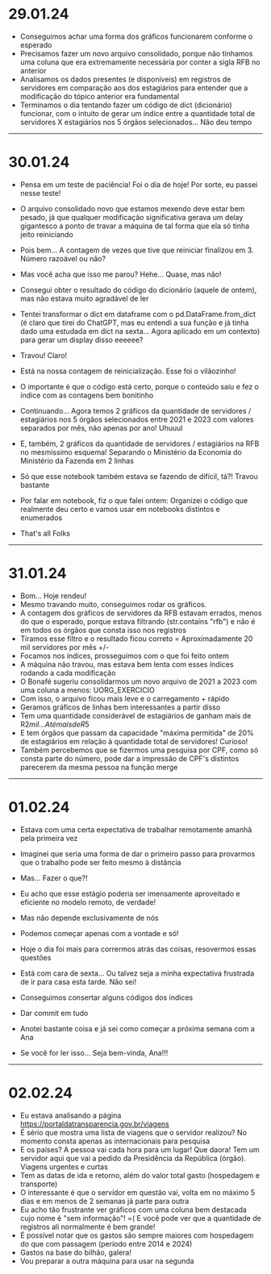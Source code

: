 # 29.01.24

* Conseguimos achar uma forma dos gráficos funcionarem conforme o esperado
* Precisamos fazer um novo arquivo consolidado, porque não tínhamos uma coluna que era extremamente necessária por conter a sigla RFB no anterior
* Analisamos os dados presentes (e disponíveis) em registros de servidores em comparação aos dos estagiários para entender que a modificação do tópico anterior era fundamental
* Terminamos o dia tentando fazer um código de dict (dicionário) funcionar, com o intuito de gerar um índice entre a quantidade total de servidores X estagiários nos 5 órgãos selecionados... Não deu tempo

---

# 30.01.24

* Pensa em um teste de paciência! Foi o dia de hoje! Por sorte, eu passei nesse teste!
* O arquivo consolidado novo que estamos mexendo deve estar bem pesado, já que qualquer modificação significativa gerava um delay gigantesco a ponto de travar a máquina de tal forma que ela só tinha jeito reiniciando
* Pois bem... A contagem de vezes que tive que reiniciar finalizou em 3. Número razoável ou não?
* Mas você acha que isso me parou? Hehe... Quase, mas não!
* Consegui obter o resultado do código do dicionário (aquele de ontem), mas não estava muito agradável de ler
* Tentei transformar o dict em dataframe com o pd.DataFrame.from_dict (é claro que tirei do ChatGPT, mas eu entendi a sua função e já tinha dado uma estudada em dict na sexta... Agora aplicado em um contexto) para gerar um display disso eeeeee?
* Travou! Claro!
* Está na nossa contagem de reinicialização. Esse foi o vilãozinho!
* O importante é que o código está certo, porque o conteúdo saiu e fez o índice com as contagens bem bonitinho
* Continuando... Agora temos 2 gráficos da quantidade de servidores / estagiários nos 5 órgãos selecionados entre 2021 e 2023 com valores separados por mês, não apenas por ano! Uhuuul
* E, também, 2 gráficos da quantidade de servidores / estagiários na RFB no mesmíssimo esquema! Separando o Ministério da Economia do Ministério da Fazenda em 2 linhas
* Só que esse notebook também estava se fazendo de difícil, tá?! Travou bastante

* Por falar em notebook, fiz o que falei ontem: Organizei o código que realmente deu certo e vamos usar em notebooks distintos e enumerados

* That's all Folks

---

# 31.01.24

* Bom... Hoje rendeu!
* Mesmo travando muito, conseguimos rodar os gráficos.
* A contagem dos gráficos de servidores da RFB estavam errados, menos do que o esperado, porque estava filtrando (str.contains "rfb") e não é em todos os órgãos que consta isso nos registros
* Tiramos esse filtro e o resultado ficou correto = Aproximadamente 20 mil servidores por mês +/-
* Focamos nos índices, prosseguimos com o que foi feito ontem
* A máquina não travou, mas estava bem lenta com esses índices rodando a cada modificação
* O Bonafé sugeriu consolidarmos um novo arquivo de 2021 a 2023 com uma coluna a menos: UORG_EXERCICIO
* Com isso, o arquivo ficou mais leve e o carregamento + rápido
* Geramos gráficos de linhas bem interessantes a partir disso
* Tem uma quantidade considerável de estagiários de ganham mais de R$2 mil... Até mais de R$5
* E tem órgãos que passam da capacidade "máxima permitida" de 20% de estagiários em relação à quantidade total de servidores! Curioso!
* Também percebemos que se fizermos uma pesquisa por CPF, como só consta parte do número, pode dar a impressão de CPF's distintos parecerem da mesma pessoa na função merge

---

# 01.02.24

* Estava com uma certa expectativa de trabalhar remotamente amanhã pela primeira vez
* Imaginei que seria uma forma de dar o primeiro passo para provarmos que o trabalho pode ser feito mesmo à distância
* Mas... Fazer o que?!
* Eu acho que esse estágio poderia ser imensamente aproveitado e eficiente no modelo remoto, de verdade!
* Mas não depende exclusivamente de nós
* Podemos começar apenas com a vontade e só!
* Hoje o dia foi mais para corrermos atrás das coisas, resovermos essas questões
* Está com cara de sexta... Ou talvez seja a minha expectativa frustrada de ir para casa esta tarde. Não sei!
* Conseguimos consertar alguns códigos dos índices
* Dar commit em tudo
* Anotei bastante coisa e já sei como começar a próxima semana com a Ana

* Se você for ler isso... Seja bem-vinda, Ana!!!

---

# 02.02.24

* Eu estava analisando a página https://portaldatransparencia.gov.br/viagens
* É sério que mostra uma lista de viagens que o servidor realizou? No momento consta apenas as internacionais para pesquisa
* E os países? A pessoa vai cada hora para um lugar! Que daora! Tem um servidor aqui que vai a pedido da Presidência da República (órgão). Viagens urgentes e curtas
* Tem as datas de ida e retorno, além do valor total gasto (hospedagem e transporte)
* O interessante é que o servidor em questão vai, volta em no máximo 5 dias e em menos de 2 semanas já parte para outra
* Eu acho tão frustrante ver gráficos com uma coluna bem destacada cujo nome é "sem informação"! =( E você pode ver que a quantidade de registros ali normalmente é bem grande!
* É possível notar que os gastos são sempre maiores com hospedagem do que com passagem (período entre 2014 e 2024)
* Gastos na base do bilhão, galera!
* Vou preparar a outra máquina para usar na segunda